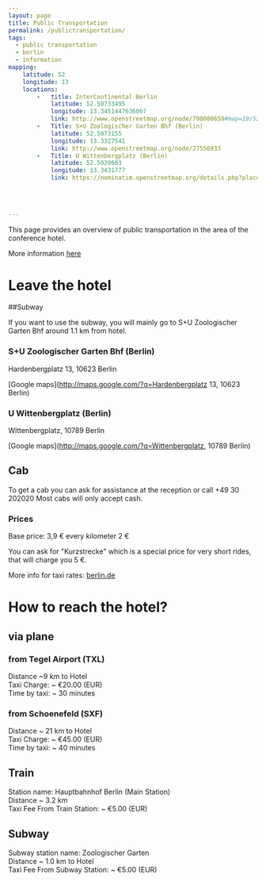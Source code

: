 ```yaml
---
layout: page
title: Public Transportation
permalink: /publictransportation/
tags:
  - public transportation
  - berlin
  - information
mapping: 
    latitude: 52 
    longitude: 13 
    locations: 
        -   title: InterContinental Berlin 
            latitude: 52.50733495 
            longitude: 13.3451447636067  
            link: http://www.openstreetmap.org/node/700080659#map=19/52.50526/13.34164 
        -   Title: S+U Zoologischer Garten Bhf (Berlin)
            latitude: 52.5073155 
            longitude: 13.3327541
            link: http://www.openstreetmap.org/node/27556933
        -   Title: U Wittenbergplatz (Berlin)
            latitude: 52.5020603 
            longitude: 13.3431777
            link: https://nominatim.openstreetmap.org/details.php?place_id=50128268            
            
            
            

---
```


This page provides an overview of public transportation in the area of the conference hotel.

More information [here](http://www.ihg.com/intercontinental/hotels/gb/en/berlin/berha/hoteldetail/about-the-hotel "more information") 

# Leave the hotel

##Subway

If you want to use the subway, you will mainly go to S+U Zoologischer Garten Bhf around 1.1 km from hotel.

### S+U Zoologischer Garten Bhf (Berlin)

Hardenbergplatz 13, 10623 Berlin

[Google maps](http://maps.google.com/?q=Hardenbergplatz 13, 10623 Berlin)


### U Wittenbergplatz (Berlin)

Wittenbergplatz, 10789 Berlin

[Google maps](http://maps.google.com/?q=Wittenbergplatz, 10789 Berlin)

## Cab

To get a cab you can ask for assistance at the reception or call +49 30 202020
Most cabs will only accept cash.

### Prices

Base price: 3,9 €
every kilometer 2 €

You can ask for "Kurzstrecke" which is a special price for very short rides, that will charge you 5 €.

More info for taxi rates: [berlin.de](http://www.berlin.de/en/public-transportation/1756978-2913840-taxi-phone-numbers-fares-rules.en.html)

# How to reach the hotel?

## via plane

### from Tegel Airport (TXL)
Distance ~9 km to Hotel  
Taxi Charge: ~ €20.00  (EUR)  
Time by taxi: ~ 30 minutes  

### from Schoenefeld (SXF)

Distance ~ 21 km to Hotel  
Taxi Charge: ~ €45.00  (EUR)  
Time by taxi: ~ 40 minutes  

## Train

Station name: Hauptbahnhof Berlin (Main Station)  
Distance ~ 3.2 km  
Taxi Fee From Train Station: ~ €5.00  (EUR)  

## Subway

Subway station name: Zoologischer Garten  
Distance ~ 1.0 km to Hotel  
Taxi Fee From Subway Station: ~ €5.00  (EUR)  

